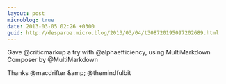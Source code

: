 ```yaml
---
layout: post
microblog: true
date: 2013-03-05 02:26 +0300
guid: http://desparoz.micro.blog/2013/03/04/t308720195097202689.html
---
```

Gave @criticmarkup a try with @alphaefficiency, using MultiMarkdown Composer by @MultiMarkdown 

Thanks @macdrifter &amp;amp; @themindfulbit
